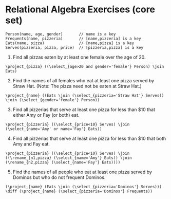 # Relational Algebra Exercises (core set)

    Person(name, age, gender)       // name is a key
    Frequents(name, pizzeria)       // [name,pizzeria] is a key
    Eats(name, pizza)               // [name,pizza] is a key
    Serves(pizzeria, pizza, price)  // [pizzeria,pizza] is a key

1. Find all pizzas eaten by at least one female over the age of 20.

`\project_{pizza} ((\select_{age>20 and gender='female'} Person) \join Eats)`

2. Find the names of all females who eat at least one pizza served by Straw Hat. (Note: The pizza need not be eaten at Straw Hat.)

`\project_{name} ((Eats \join (\select_{pizzeria='Straw Hat'} Serves)) \join (\select_{gender='female'} Person))`

3. Find all pizzerias that serve at least one pizza for less than $10 that either Amy or Fay (or both) eat.

`\project_{pizzeria} ((\select_{price<10} Serves) \join (\select_{name='Amy' or name='Fay'} Eats))`

4. Find all pizzerias that serve at least one pizza for less than $10 that both Amy and Fay eat.

`\project_{pizzeria} ((\select_{price<10} Serves) \join ((\rename_{n1,pizza} (\select_{name='Amy'} Eats)) \join (\rename_{n2,pizza} (\select_{name='Fay'} Eats))))`

5. Find the names of all people who eat at least one pizza served by Dominos but who do not frequent Dominos.

`(\project_{name} (Eats \join (\select_{pizzeria='Dominos'} Serves))) \diff (\project_{name} (\select_{pizzeria='Dominos'} Frequents))`

